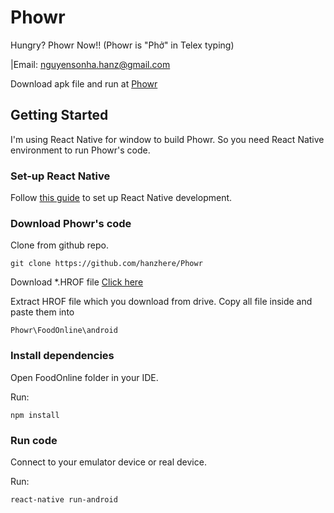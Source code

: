 # Phowr

Hungry? Phowr Now!!
(Phowr is "Phở" in Telex typing)

|Email: nguyensonha.hanz@gmail.com

Download apk file and run at [Phowr](https://phowrvietnam.github.io/)

## Getting Started

I'm using React Native for window to build Phowr. So you need React Native environment to run Phowr's code.

### Set-up React Native

Follow [this guide](https://shift.infinite.red/getting-started-with-react-native-development-on-windows-90d85a72ae65) to set up React Native development.

### Download Phowr's code

Clone from github repo.

```
git clone https://github.com/hanzhere/Phowr
```

Download \*.HROF file
[Click here](https://drive.google.com/file/d/1Q_qTMw3OuTFifPJvTukdpayDxLHam5yV/view?usp=sharing)

Extract HROF file which you download from drive. Copy all file inside and paste them into

```
Phowr\FoodOnline\android
```

### Install dependencies

Open FoodOnline folder in your IDE.

Run:

```
npm install
```

### Run code

Connect to your emulator device or real device.

Run:

```
react-native run-android
```
